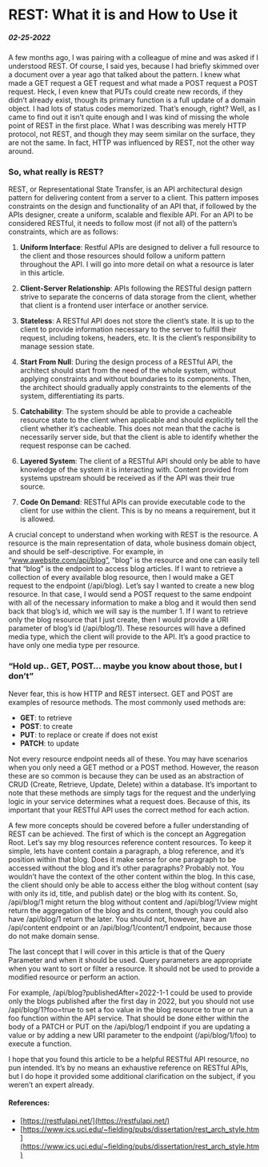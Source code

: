 # REST: What it is and How to Use it
##### 02-25-2022

A few months ago, I was pairing with a colleague of mine and was asked if I understood REST. Of course, I said yes, because I had briefly skimmed over a document over a year ago that talked about the pattern. I knew what made a GET request a GET request and what made a POST request a POST request. Heck, I even knew that PUTs could create new records, if they didn’t already exist, though its primary function is a full update of a domain object. I had lots of status codes memorized. That’s enough, right? Well, as I came to find out it isn’t quite enough and I was kind of missing the whole point of REST in the first place. What I was describing was merely HTTP protocol, not REST, and though they may seem similar on the surface, they are not the same. In fact, HTTP was influenced by REST, not the other way around.

### So, what really is REST?

REST, or Representational State Transfer, is an API architectural design pattern for delivering content from a server to a client. This pattern imposes constraints on the design and functionality of an API that, if followed by the APIs designer, create a uniform, scalable and flexible API. For an API to be considered RESTful, it needs to follow most (if not all) of the pattern’s constraints, which are as follows:

1. **Uniform Interface**: Restful APIs are designed to deliver a full resource to the client and those resources should follow a uniform pattern throughout the API. I will go into more detail on what a resource is later in this article.

2. **Client-Server Relationship**: APIs following the RESTful design pattern strive to separate the concerns of data storage from the client, whether that client is a frontend user interface or another service.

3. **Stateless**: A RESTful API does not store the client’s state. It is up to the client to provide information necessary to the server to fulfill their request, including tokens, headers, etc. It is the client’s responsibility to manage session state.

4. **Start From Null**: During the design process of a RESTful API, the architect should start from the need of the whole system, without applying constraints and without boundaries to its components. Then, the architect should gradually apply constraints to the elements of the system, differentiating its parts.

5. **Catchability**: The system should be able to provide a cacheable resource state to the client when applicable and should explicitly tell the client whether it’s cacheable. This does not mean that the cache is necessarily server side, but that the client is able to identify whether the request response can be cached.

6. **Layered System**: The client of a RESTful API should only be able to have knowledge of the system it is interacting with. Content provided from systems upstream should be received as if the API was their true source.

7. **Code On Demand**: RESTful APIs can provide executable code to the client for use within the client. This is by no means a requirement, but it is allowed.

A crucial concept to understand when working with REST is the resource. A resource is the main representation of data, whole business domain object, and should be self-descriptive. For example, in “www.awebsite.com/api/blog”, “blog” is the resource and one can easily tell that “blog” is the endpoint to access blog articles. If I want to retrieve a collection of every available blog resource, then I would make a GET request to the endpoint (/api/blog). Let’s say I wanted to create a new blog resource. In that case, I would send a POST request to the same endpoint with all of the necessary information to make a blog and it would then send back that blog’s id, which we will say is the number 1. If I want to retrieve only the blog resource that I just create, then I would provide a URI parameter of blog’s id (/api/blog/1). These resources will have a defined media type, which the client will provide to the API. It’s a good practice to have only one media type per resource.

### “Hold up.. GET, POST… maybe you know about those, but I don’t”

Never fear, this is how HTTP and REST intersect. GET and POST are examples of resource methods. The most commonly used methods are:

- **GET**: to retrieve
- **POST**: to create
- **PUT**: to replace or create if does not exist
- **PATCH**: to update

Not every resource endpoint needs all of these. You may have scenarios when you only need a GET method or a POST method. However, the reason these are so common is because they can be used as an abstraction of CRUD (Create, Retrieve, Update, Delete) within a database. It’s important to note that these methods are simply tags for the request and the underlying logic in your service determines what a request does. Because of this, its important that your RESTful API uses the correct method for each action.

A few more concepts should be covered before a fuller understanding of REST can be achieved. The first of which is the concept an Aggregation Root. Let’s say my blog resources reference content resources. To keep it simple, lets have content contain a paragraph, a blog reference, and it’s position within that blog. Does it make sense for one paragraph to be accessed without the blog and it’s other paragraphs? Probably not. You wouldn’t have the context of the other content within the blog. In this case, the client should only be able to access either the blog without content (say with only its id, title, and publish date) or the blog with its content. So, /api/blog/1 might return the blog without content and /api/blog/1/view might return the aggregation of the blog and its content, though you could also have /api/blog/1 return the later. You should not, however, have an /api/content endpoint or an /api/blog/1/content/1 endpoint, because those do not make domain sense.

The last concept that I will cover in this article is that of the Query Parameter and when it should be used. Query parameters are appropriate when you want to sort or filter a resource. It should not be used to provide a modified resource or perform an action.

For example, /api/blog?publishedAfter=2022-1-1 could be used to provide only the blogs published after the first day in 2022, but you should not use /api/blog/1?foo=true to set a foo value in the blog resource to true or run a foo function within the API service. That should be done either within the body of a PATCH or PUT on the /api/blog/1 endpoint if you are updating a value or by adding a new URI parameter to the endpoint (/api/blog/1/foo) to execute a function.

I hope that you found this article to be a helpful RESTful API resource, no pun intended. It’s by no means an exhaustive reference on RESTful APIs, but I do hope it provided some additional clarification on the subject, if you weren’t an expert already.

#### References:
- [https://restfulapi.net/](https://restfulapi.net/)
- [https://www.ics.uci.edu/~fielding/pubs/dissertation/rest_arch_style.htm](https://www.ics.uci.edu/~fielding/pubs/dissertation/rest_arch_style.htm)